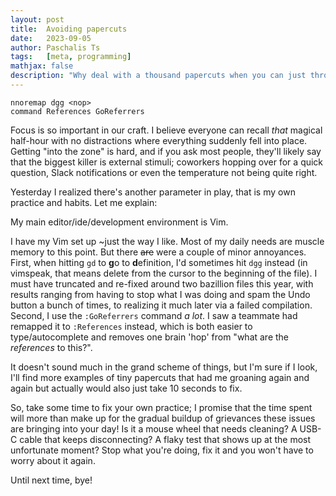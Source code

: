 ```yaml
---
layout: post
title:  Avoiding papercuts
date:   2023-09-05
author: Paschalis Ts
tags:   [meta, programming]
mathjax: false
description: "Why deal with a thousand papercuts when you can just throw the pile away?"
---
```


```vim
nnoremap dgg <nop>
command References GoReferrers
```

Focus is so important in our craft. I believe everyone can recall _that_ magical half-hour with no distractions where everything suddenly fell into place.
Getting "into the zone" is hard, and if you ask most people, they'll likely say that the biggest killer is external stimuli; coworkers hopping over for a quick question, Slack notifications or even the temperature not being quite right.

Yesterday I realized there's another parameter in play, that is my own practice and habits. Let me explain:

My main editor/ide/development environment is Vim.

I have my Vim set up ~just the way I like. Most of my daily needs are muscle memory to this point. But there ~~are~~ were a couple of minor annoyances.
First, when hitting `gd` to **g**o to **d**efinition, I'd sometimes hit `dgg` instead (in vimspeak, that means delete from the cursor to the beginning of the file).
I must have truncated and re-fixed around two bazillion files this year, with results ranging from having to stop what I was doing and spam the Undo button a bunch of times, to realizing it much later via a failed compilation.
Second, I use the `:GoReferrers` command _a lot_. I saw a teammate had remapped it to `:References` instead, which is both easier to type/autocomplete and removes one brain 'hop' from "what are the _references_ to this?".

It doesn't sound much in the grand scheme of things, but I'm sure if I look, I'll find more examples of tiny papercuts that had me groaning again and again but actually would also just take 10 seconds to fix.

So, take some time to fix your own practice; I promise that the time spent will more than make up for the gradual buildup of grievances these issues are bringing into your day!
Is it a mouse wheel that needs cleaning? A USB-C cable that keeps disconnecting? A flaky test that shows up at the most unfortunate moment? Stop what you're doing, fix it and you won't have to worry about it again.

Until next time, bye!
